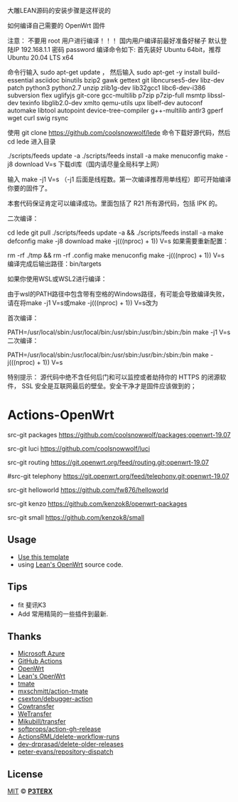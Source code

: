 大雕LEAN源码的安装步骤是这样说的

如何编译自己需要的 OpenWrt 固件

注意：
不要用 root 用户进行编译！！！
国内用户编译前最好准备好梯子
默认登陆IP 192.168.1.1 密码 password
编译命令如下:
首先装好 Ubuntu 64bit，推荐 Ubuntu 20.04 LTS x64

命令行输入 sudo apt-get update ，
然后输入 sudo apt-get -y install build-essential asciidoc binutils bzip2 gawk gettext git libncurses5-dev libz-dev patch python3 python2.7 unzip zlib1g-dev lib32gcc1 libc6-dev-i386 subversion flex uglifyjs git-core gcc-multilib p7zip p7zip-full msmtp libssl-dev texinfo libglib2.0-dev xmlto qemu-utils upx libelf-dev autoconf automake libtool autopoint device-tree-compiler g++-multilib antlr3 gperf wget curl swig rsync

使用 git clone https://github.com/coolsnowwolf/lede 命令下载好源代码，然后 cd lede 进入目录

./scripts/feeds update -a
./scripts/feeds install -a
make menuconfig
make -j8 download V=s 下载dl库（国内请尽量全局科学上网）

输入 make -j1 V=s （-j1 后面是线程数。第一次编译推荐用单线程）即可开始编译你要的固件了。

本套代码保证肯定可以编译成功。里面包括了 R21 所有源代码，包括 IPK 的。

二次编译：

cd lede
git pull
./scripts/feeds update -a && ./scripts/feeds install -a
make defconfig
make -j8 download
make -j$(($(nproc) + 1)) V=s
如果需要重新配置：

rm -rf ./tmp && rm -rf .config
make menuconfig
make -j$(($(nproc) + 1)) V=s
编译完成后输出路径：bin/targets

如果你使用WSL或WSL2进行编译：

由于wsl的PATH路径中包含带有空格的Windows路径，有可能会导致编译失败，请在将make -j1 V=s或make -j$(($(nproc) + 1)) V=s改为

首次编译：

PATH=/usr/local/sbin:/usr/local/bin:/usr/sbin:/usr/bin:/sbin:/bin make -j1 V=s 
二次编译：

PATH=/usr/local/sbin:/usr/local/bin:/usr/sbin:/usr/bin:/sbin:/bin make -j$(($(nproc) + 1)) V=s

特别提示：
源代码中绝不含任何后门和可以监控或者劫持你的 HTTPS 的闭源软件， SSL 安全是互联网最后的壁垒。安全干净才是固件应该做到的；


# Actions-OpenWrt

src-git packages https://github.com/coolsnowwolf/packages;openwrt-19.07

src-git luci https://github.com/coolsnowwolf/luci

src-git routing https://git.openwrt.org/feed/routing.git;openwrt-19.07

#src-git telephony https://git.openwrt.org/feed/telephony.git;openwrt-19.07

src-git helloworld https://github.com/fw876/helloworld

src-git kenzo https://github.com/kenzok8/openwrt-packages

src-git small https://github.com/kenzok8/small


## Usage

- [Use this template](https://github.com/P3TERX/Actions-OpenWrt/generate) 
- using [Lean's OpenWrt](https://github.com/coolsnowwolf/lede) source code.

## Tips

- fit 斐讯K3
- Add 常用精简的一些插件到最新.

## Thanks

- [Microsoft Azure](https://azure.microsoft.com)
- [GitHub Actions](https://github.com/features/actions)
- [OpenWrt](https://github.com/openwrt/openwrt)
- [Lean's OpenWrt](https://github.com/coolsnowwolf/lede)
- [tmate](https://github.com/tmate-io/tmate)
- [mxschmitt/action-tmate](https://github.com/mxschmitt/action-tmate)
- [csexton/debugger-action](https://github.com/csexton/debugger-action)
- [Cowtransfer](https://cowtransfer.com)
- [WeTransfer](https://wetransfer.com/)
- [Mikubill/transfer](https://github.com/Mikubill/transfer)
- [softprops/action-gh-release](https://github.com/softprops/action-gh-release)
- [ActionsRML/delete-workflow-runs](https://github.com/ActionsRML/delete-workflow-runs)
- [dev-drprasad/delete-older-releases](https://github.com/dev-drprasad/delete-older-releases)
- [peter-evans/repository-dispatch](https://github.com/peter-evans/repository-dispatch)

## License

[MIT](https://github.com/P3TERX/Actions-OpenWrt/blob/main/LICENSE) © [**P3TERX**](https://p3terx.com)
